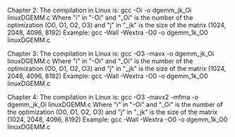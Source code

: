 Chapter 2:
The compilation in Linux is: gcc -Oi -o dgemm_jk_Oi linuxDGEMM.c
Where "i" in "-Oi" and "_Oi" is the number of the optimization (O0, O1, O2, O3) and "j" in "_jk" is the size of the matrix (1024, 2048, 4096, 8192)
Example: gcc -Wall -Wextra -O0 -o dgemm_1k_O0 linuxDGEMM.c

Chapter 3:
The compilation in Linux is: gcc -O3 -mavx -o dgemm_jk_Oi linuxDGEMM.c
Where "i" in "-Oi" and "_Oi" is the number of the optimization (O0, O1, O2, O3) and "j" in "_jk" is the size of the matrix (1024, 2048, 4096, 8192)
Example: gcc -Wall -Wextra -O0 -o dgemm_1k_O0 linuxDGEMM.c

Chapter 4:
The compilation in Linux is: gcc -O3 -mavx2 -mfma -o dgemm_jk_Oi linuxDGEMM.c
Where "i" in "-Oi" and "_Oi" is the number of the optimization (O0, O1, O2, O3) and "j" in "_jk" is the size of the matrix (1024, 2048, 4096, 8192)
Example: gcc -Wall -Wextra -O0 -o dgemm_1k_O0 linuxDGEMM.c

